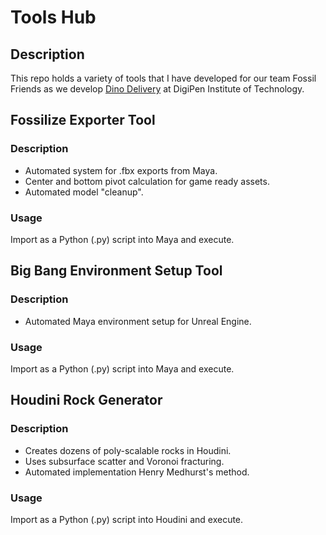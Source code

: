 # Tools Hub
## Description
This repo holds a variety of tools that I have developed for our team Fossil Friends as we develop [Dino Delivery](https://www.youtube.com/watch?v=SRuKsnKRxXs) at DigiPen Institute of Technology.

## Fossilize Exporter Tool
### Description
- Automated system for .fbx exports from Maya.
- Center and bottom pivot calculation for game ready assets.
- Automated model "cleanup". 

### Usage
Import as a Python (.py) script into Maya and execute. 

## Big Bang Environment Setup Tool
### Description
- Automated Maya environment setup for Unreal Engine. 

### Usage
Import as a Python (.py) script into Maya and execute. 

## Houdini Rock Generator

### Description
- Creates dozens of poly-scalable rocks in Houdini.
- Uses subsurface scatter and Voronoi fracturing.
- Automated implementation Henry Medhurst's method.

### Usage
Import as a Python (.py) script into Houdini and execute.
